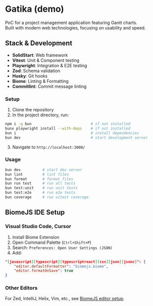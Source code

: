 # Gatika (demo)

PoC for a project management application featuring Gantt charts.\
Built with modern web technologies, focusing on usability and speed.

## Stack & Development

- **SolidStart**: Web framework
- **Vitest**: Unit & Component testing
- **Playwright**: Integration & E2E testing
- **Zod**: Schema validation
- **Husky**: Git hooks
- **Biome**: Linting & Formatting
- **Commitlint**: Commit message linting

### Setup

1. Clone the repository
2. In the project directory, run:

```bash
npm i -g bun                           # if not installed
bunx playwright install --with-deps    # if not installed
bun i                                  # install dependencies
bun dev                                # start development server
```

3. Navigate to `http://localhost:3000/`

### Usage

```bash
bun dev          # start dev server
bun lint         # lint files
bun format       # format files
bun run test     # run all tests
bun test:unit    # run unit tests
bun test:e2e     # run e2e tests
bun coverage     # run vitest coverage
```

## BiomeJS IDE Setup

### Visual Studio Code, Cursor

1. Install Biome Extension
2. Open Command Palette (`Ctrl+Shift+P`)
3. Search: `Preferences: Open User Settings (JSON)`
4. Add:

```json
"[javascript][typescript][typescriptreact][css][json][jsonc]": {
    "editor.defaultFormatter": "biomejs.biome",
    "editor.formatOnSave": true
}
```

### Other Editors

For Zed, IntelliJ, Helix, Vim, etc., see
[BiomeJS editor setup](https://biomejs.dev/guides/editors/third-party-plugins/).
